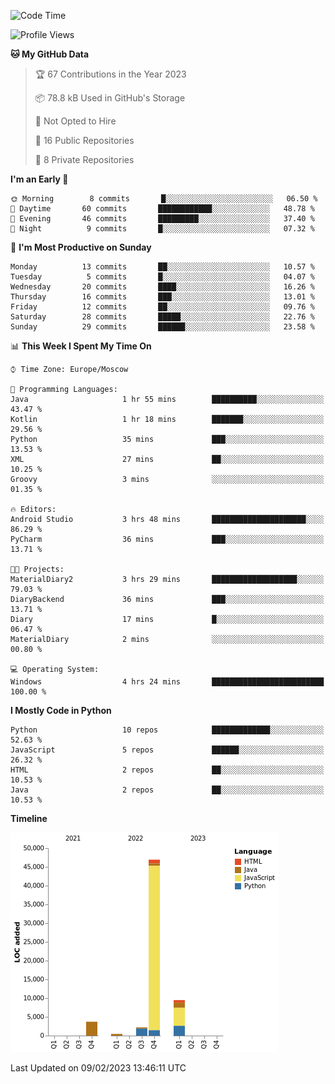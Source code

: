 <!--START_SECTION:waka-->
![Code Time](http://img.shields.io/badge/Code%20Time-20%20hrs%2035%20mins-blue)

![Profile Views](http://img.shields.io/badge/Profile%20Views-73-blue)

**🐱 My GitHub Data** 

> 🏆 67 Contributions in the Year 2023
 > 
> 📦 78.8 kB Used in GitHub's Storage 
 > 
> 🚫 Not Opted to Hire
 > 
> 📜 16 Public Repositories 
 > 
> 🔑 8 Private Repositories  
 > 
**I'm an Early 🐤** 

```text
🌞 Morning        8 commits       █░░░░░░░░░░░░░░░░░░░░░░░░   06.50 % 
🌆 Daytime       60 commits       ████████████░░░░░░░░░░░░░   48.78 % 
🌃 Evening       46 commits       █████████░░░░░░░░░░░░░░░░   37.40 % 
🌙 Night          9 commits       █░░░░░░░░░░░░░░░░░░░░░░░░   07.32 % 

```
📅 **I'm Most Productive on Sunday** 

```text
Monday          13 commits       ██░░░░░░░░░░░░░░░░░░░░░░░   10.57 % 
Tuesday          5 commits       █░░░░░░░░░░░░░░░░░░░░░░░░   04.07 % 
Wednesday       20 commits       ████░░░░░░░░░░░░░░░░░░░░░   16.26 % 
Thursday        16 commits       ███░░░░░░░░░░░░░░░░░░░░░░   13.01 % 
Friday          12 commits       ██░░░░░░░░░░░░░░░░░░░░░░░   09.76 % 
Saturday        28 commits       █████░░░░░░░░░░░░░░░░░░░░   22.76 % 
Sunday          29 commits       ██████░░░░░░░░░░░░░░░░░░░   23.58 % 

```


📊 **This Week I Spent My Time On** 

```text
⌚︎ Time Zone: Europe/Moscow

💬 Programming Languages: 
Java                     1 hr 55 mins        ██████████░░░░░░░░░░░░░░░   43.47 % 
Kotlin                   1 hr 18 mins        ███████░░░░░░░░░░░░░░░░░░   29.56 % 
Python                   35 mins             ███░░░░░░░░░░░░░░░░░░░░░░   13.53 % 
XML                      27 mins             ██░░░░░░░░░░░░░░░░░░░░░░░   10.25 % 
Groovy                   3 mins              ░░░░░░░░░░░░░░░░░░░░░░░░░   01.35 % 

🔥 Editors: 
Android Studio           3 hrs 48 mins       █████████████████████░░░░   86.29 % 
PyCharm                  36 mins             ███░░░░░░░░░░░░░░░░░░░░░░   13.71 % 

🐱‍💻 Projects: 
MaterialDiary2           3 hrs 29 mins       ███████████████████░░░░░░   79.03 % 
DiaryBackend             36 mins             ███░░░░░░░░░░░░░░░░░░░░░░   13.71 % 
Diary                    17 mins             █░░░░░░░░░░░░░░░░░░░░░░░░   06.47 % 
MaterialDiary            2 mins              ░░░░░░░░░░░░░░░░░░░░░░░░░   00.80 % 

💻 Operating System: 
Windows                  4 hrs 24 mins       █████████████████████████   100.00 % 

```

**I Mostly Code in Python** 

```text
Python                   10 repos            █████████████░░░░░░░░░░░░   52.63 % 
JavaScript               5 repos             ██████░░░░░░░░░░░░░░░░░░░   26.32 % 
HTML                     2 repos             ██░░░░░░░░░░░░░░░░░░░░░░░   10.53 % 
Java                     2 repos             ██░░░░░░░░░░░░░░░░░░░░░░░   10.53 % 

```


**Timeline**

![Chart not found](https://raw.githubusercontent.com/Adlemex/Adlemex/main/charts/bar_graph.png) 


 Last Updated on 09/02/2023 13:46:11 UTC
<!--END_SECTION:waka-->
